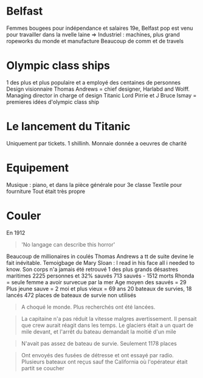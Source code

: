 # Belfast
Femmes bougees pour indépendance et salaires
19e, Belfast pop est venu pour travailler dans la nvelle laine
=> Industriel : machines, plus grand ropeworks du monde et manufacture
Beaucoup de comm et de travels

# Olympic class ships
1 des plus et plus populaire et a employé des centaines de personnes
Design visionnaire
Thomas Andrews = chief designer, Harlabd and Wolff. Managing director in charge of design Titanic
Lord Pirrie et J Bruce Ismay = premieres idées d'olympic class ship

# Le lancement du Titanic

Uniquement par tickets. 1 shillinh. Monnaie donnée a oeuvres de charité
# Equipement
Musique : piano, et dans la pièce générale pour 3e classe
Textile pour fourniture
Tout était très propre
# Couler
En 1912

> 'No langage can describe this horror'

Beaucoup de millionaires in coulés
Thomas Andrews a tt de suite devine le fait inévitable. Temoigbage de Mary Sloan : I read in his face all i needed to know. Son corps n'a jamais été retrouvé
1 des plus grands désastres maritimes
2225 personnes et 32% sauvés
713 sauvés - 1512 morts
Rhonda = seule femme a avoir survecue par la mer
Age moyen des sauvés = 29
Plus jeune sauve = 2 moi et plus vieux = 69 ans
20 bateaux de survies, 18 lancés
472 places de bateaux de survie non utilisés

> A choqué le monde. Plus recherchés ont été lancées.

> La capitaine n'a pas réduit la vitesse malgres avertissement. Il pensait que crew aurait réagit dans les temps. Le glaciers était a un quart de mile devant, et l'arrêt du bateau demandait la moitié d'un mile

> N'avait pas assez de bateau de survie. Seulement 1178 places

> Ont envoyés des fusées de détresse et ont essayé par radio. Plusieurs bateaux ont reçus sauf the California où l'opérateur était partit se coucher
